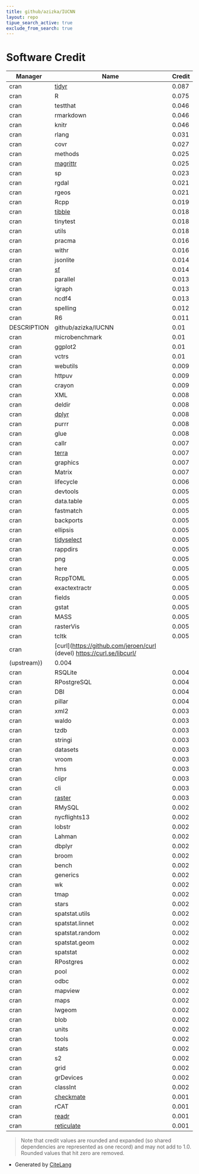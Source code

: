 ```yaml
---
title: github/azizka/IUCNN
layout: repo
tipue_search_active: true
exclude_from_search: true
---
```

# Software Credit

|Manager|Name|Credit|
|-------|----|------|
|cran|[tidyr](https://tidyr.tidyverse.org)|0.087|
|cran|R|0.075|
|cran|testthat|0.046|
|cran|rmarkdown|0.046|
|cran|knitr|0.046|
|cran|rlang|0.031|
|cran|covr|0.027|
|cran|methods|0.025|
|cran|[magrittr](https://magrittr.tidyverse.org)|0.025|
|cran|sp|0.023|
|cran|rgdal|0.021|
|cran|rgeos|0.021|
|cran|Rcpp|0.019|
|cran|[tibble](https://tibble.tidyverse.org/)|0.018|
|cran|tinytest|0.018|
|cran|utils|0.018|
|cran|pracma|0.016|
|cran|withr|0.016|
|cran|jsonlite|0.014|
|cran|[sf](https://r-spatial.github.io/sf/)|0.014|
|cran|parallel|0.013|
|cran|igraph|0.013|
|cran|ncdf4|0.013|
|cran|spelling|0.012|
|cran|R6|0.011|
|DESCRIPTION|github/azizka/IUCNN|0.01|
|cran|microbenchmark|0.01|
|cran|ggplot2|0.01|
|cran|vctrs|0.01|
|cran|webutils|0.009|
|cran|httpuv|0.009|
|cran|crayon|0.009|
|cran|XML|0.008|
|cran|deldir|0.008|
|cran|[dplyr](https://dplyr.tidyverse.org)|0.008|
|cran|purrr|0.008|
|cran|glue|0.008|
|cran|callr|0.007|
|cran|[terra](https://rspatial.org/terra/)|0.007|
|cran|graphics|0.007|
|cran|Matrix|0.007|
|cran|lifecycle|0.006|
|cran|devtools|0.005|
|cran|data.table|0.005|
|cran|fastmatch|0.005|
|cran|backports|0.005|
|cran|ellipsis|0.005|
|cran|[tidyselect](https://tidyselect.r-lib.org)|0.005|
|cran|rappdirs|0.005|
|cran|png|0.005|
|cran|here|0.005|
|cran|RcppTOML|0.005|
|cran|exactextractr|0.005|
|cran|fields|0.005|
|cran|gstat|0.005|
|cran|MASS|0.005|
|cran|rasterVis|0.005|
|cran|tcltk|0.005|
|cran|[curl](https://github.com/jeroen/curl (devel) https://curl.se/libcurl/
(upstream))|0.004|
|cran|RSQLite|0.004|
|cran|RPostgreSQL|0.004|
|cran|DBI|0.004|
|cran|pillar|0.004|
|cran|xml2|0.003|
|cran|waldo|0.003|
|cran|tzdb|0.003|
|cran|stringi|0.003|
|cran|datasets|0.003|
|cran|vroom|0.003|
|cran|hms|0.003|
|cran|clipr|0.003|
|cran|cli|0.003|
|cran|[raster](https://rspatial.org/raster)|0.003|
|cran|RMySQL|0.002|
|cran|nycflights13|0.002|
|cran|lobstr|0.002|
|cran|Lahman|0.002|
|cran|dbplyr|0.002|
|cran|broom|0.002|
|cran|bench|0.002|
|cran|generics|0.002|
|cran|wk|0.002|
|cran|tmap|0.002|
|cran|stars|0.002|
|cran|spatstat.utils|0.002|
|cran|spatstat.linnet|0.002|
|cran|spatstat.random|0.002|
|cran|spatstat.geom|0.002|
|cran|spatstat|0.002|
|cran|RPostgres|0.002|
|cran|pool|0.002|
|cran|odbc|0.002|
|cran|mapview|0.002|
|cran|maps|0.002|
|cran|lwgeom|0.002|
|cran|blob|0.002|
|cran|units|0.002|
|cran|tools|0.002|
|cran|stats|0.002|
|cran|s2|0.002|
|cran|grid|0.002|
|cran|grDevices|0.002|
|cran|classInt|0.002|
|cran|[checkmate](https://github.com/mllg/checkmate)|0.001|
|cran|rCAT|0.001|
|cran|[readr](https://readr.tidyverse.org)|0.001|
|cran|[reticulate](https://rstudio.github.io/reticulate/)|0.001|


> Note that credit values are rounded and expanded (so shared dependencies are represented as one record) and may not add to 1.0. Rounded values that hit zero are removed.


- Generated by [CiteLang](https://github.com/vsoch/citelang)
